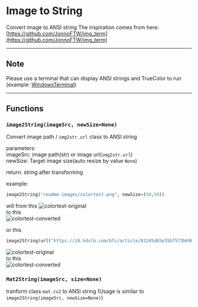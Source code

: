 # Image to String

Convert image to ANSI string
The inspiration comes from here: [https://github.com/JonnoFTW/img_term](https://github.com/JonnoFTW/img_term)  

<!-- ---

## Installation

```bash
pip install image2str
``` -->

---

## Note

Please use a terminal that can display ANSI strings and TrueColor to run (example: [WindowsTerminal](https://github.com/microsoft/terminal))

---

## Functions

### `image2String(imageSrc, newSize=None)`

Convert image path / `img2str.url` class to ANSI string

   parameters:&nbsp;  
   imageSrc: image path(str) or image url(`img2str.url`)  
   newSize: Target image size(auto resize by value `None`)  

   return: string after transforming  

   example:  

   ```python
   image2String("readme-images/colortest.png", newSize=(50,50))
   ```

   will from this
   ![colortest-original](readme-images/colortest.png)  
   to this  
   ![colortest-converted](readme-images/colortest-converted-50x50.png)  

   or this  

   ```python
   image2String(url("https://i0.hdslb.com/bfs/article/03245d65e35b7573b6988c26a2a037903ef92896.png"), newSize=None)
   ```  

   ![colortest-original](readme-images/caixukun.png)  
   to this  
   ![colortest-converted](readme-images/caixukun-converted-full.png)  

### `Mat2String(imageSrc, size=None)`

   tranform class `mat.cv2` to ANSI string (Usage is similar to `image2String(imageSrc, newSize=None)`)

